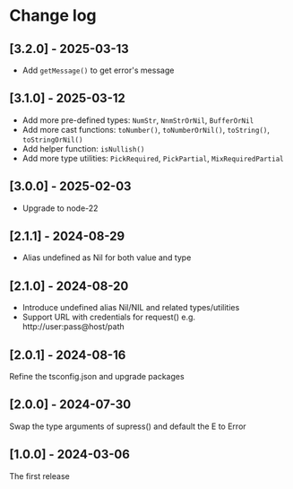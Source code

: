 # Change log

## [3.2.0] - 2025-03-13

- Add `getMessage()` to get error's message

## [3.1.0] - 2025-03-12

- Add more pre-defined types: `NumStr`, `NnmStrOrNil`, `BufferOrNil`
- Add more cast functions: `toNumber()`, `toNumberOrNil()`, `toString()`, `toStringOrNil()`
- Add helper function: `isNullish()`
- Add more type utilities: `PickRequired`, `PickPartial`, `MixRequiredPartial`

## [3.0.0] - 2025-02-03

- Upgrade to node-22

## [2.1.1] - 2024-08-29

- Alias undefined as Nil for both value and type

## [2.1.0] - 2024-08-20

- Introduce undefined alias Nil/NIL and related types/utilities
- Support URL with credentials for request()
  e.g. http://user:pass@host/path

## [2.0.1] - 2024-08-16

Refine the tsconfig.json and upgrade packages

## [2.0.0] - 2024-07-30

Swap the type arguments of supress() and default the E to Error

## [1.0.0] - 2024-03-06

The first release
